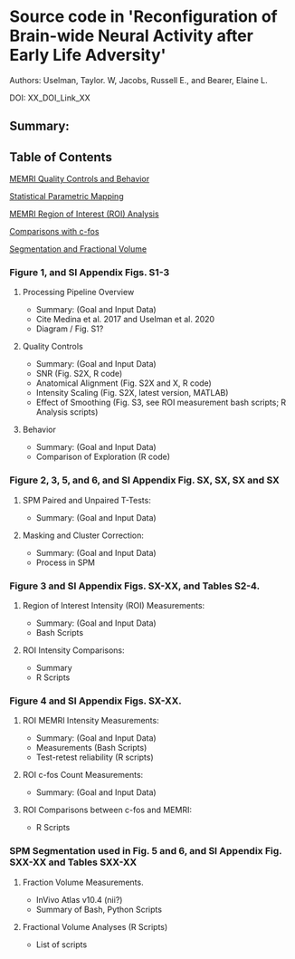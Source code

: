 # Source code in 'Reconfiguration of Brain-wide Neural Activity after Early Life Adversity'

Authors: Uselman, Taylor. W, Jacobs, Russell E., and Bearer, Elaine L.

DOI: XX_DOI_Link_XX

## Summary: 

## Table of Contents
   [MEMRI Quality Controls and Behavior](###Figure-1,-and-SI-Appendix-Fig.-1-and-2)
   
   [Statistical Parametric Mapping](###Figure-2,-3,-5,-and-6,-and-SI-Appendix-Fig.-SX,-SX,-SX-and-SX)
   
   [MEMRI Region of Interest (ROI) Analysis](###Figure-3-and-SI-Appendix-Figs.-SX-XX,-and-Tables-S2-4.)
   
   [Comparisons with c-fos](###Figure-4-and-SI-Appendix-Figs.-SX-XX.)
   
   [Segmentation and Fractional Volume](###SPM-Segmentation-used-in-Fig.-5-and-6,-and-SI-Appendix-Fig.-SXX-XX-and-Tables-SXX-XX)

### Figure 1, and SI Appendix Figs. S1-3
1. Processing Pipeline Overview
   - Summary: (Goal and Input Data)
   - Cite Medina et al. 2017 and Uselman et al. 2020
   - Diagram / Fig. S1?

2. Quality Controls
   - Summary: (Goal and Input Data)
   - SNR (Fig. S2X, R code)
   - Anatomical Alignment (Fig. S2X and X, R code)
   - Intensity Scaling (Fig. S2X, latest version, MATLAB)
   - Effect of Smoothing (Fig. S3, see ROI measurement bash scripts; R Analysis scripts)

3. Behavior
   - Summary: (Goal and Input Data)
   - Comparison of Exploration (R code)

### Figure 2, 3, 5, and 6, and SI Appendix Fig. SX, SX, SX and SX
1. SPM Paired and Unpaired T-Tests:
   - Summary: (Goal and Input Data)

2. Masking and Cluster Correction:
   - Summary: (Goal and Input Data)
   - Process in SPM

### Figure 3 and SI Appendix Figs. SX-XX, and Tables S2-4.
1. Region of Interest Intensity (ROI) Measurements:
   - Summary: (Goal and Input Data)
   - Bash Scripts

2. ROI Intensity Comparisons:
   - Summary
   - R Scripts

### Figure 4 and SI Appendix Figs. SX-XX.
1. ROI MEMRI Intensity Measurements:
   - Summary: (Goal and Input Data)
   - Measurements (Bash Scripts)
   - Test-retest reliability (R scripts)
  
2. ROI c-fos Count Measurements:
   - Summary: (Goal and Input Data)

3. ROI Comparisons between c-fos and MEMRI:
   - R Scripts

### SPM Segmentation used in Fig. 5 and 6, and SI Appendix Fig. SXX-XX and Tables SXX-XX 
1. Fraction Volume Measurements.
   - InVivo Atlas v10.4 (nii?)
   - Summary of Bash, Python Scripts

2. Fractional Volume Analyses (R Scripts)
   - List of scripts
